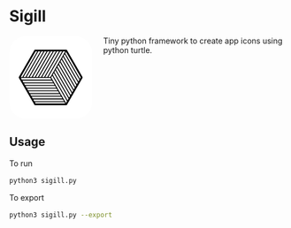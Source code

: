 # Sigill
<div style="display: flex">
    <img 
        style="border-radius: 30px; margin-right: 20px"
        src="out/untitled_1X.png" 
        alt="image"
        width="150px"
    />
    Tiny python framework to create app icons using python turtle.
</div>

## Usage
To run
```bash
python3 sigill.py
```
To export
```bash
python3 sigill.py --export
```